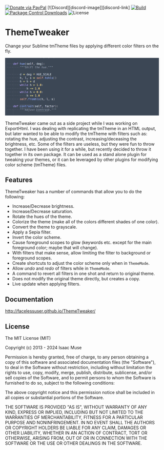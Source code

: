 [![Donate via PayPal][donate-image]][donate-link]
[![Discord][discord-image]][discord-link]
[![Build][github-ci-image]][github-ci-link]
[![Package Control Downloads][pc-image]][pc-link]
![License][license-image]
# ThemeTweaker

Change your Sublime tmTheme files by applying different color filters on the fly.

![hue](docs/src/markdown/imgs/hue.gif)

ThemeTweaker came out as a side project while I was working on ExportHtml.  I was dealing with replicating the tmTheme
in an HTML output, but later wanted to be able to modify the tmTheme with filters such as: rotating the hue, adjusting
the contrast, increasing/deceasing the brightness, etc.  Some of the filters are useless, but they were fun to throw
together.  I have been using it for a while, but recently decided to throw it together in its own package.  It can be
used as a stand alone plugin for tweaking your themes, or it can be leveraged by other plugins for modifying color
scheme (tmTheme) files.

## Features

ThemeTweaker has a number of commands that allow you to do the following:

- Increase/Decrease brightness.
- Increase/Decrease saturation.
- Rotate the hues of the theme.
- Colorize the theme (make all of the colors different shades of one color).
- Convert the theme to grayscale.
- Apply a Sepia filter.
- Invert the color scheme.
- Cause foreground scopes to glow (keywords etc. except for the main foreground color; maybe that will change).
- With filters that make sense, allow limiting the filter to background or foreground scopes.
- Create shortcuts to adjust the color scheme only when in `ThemeMode`.
- Allow *undo* and *redo* of filters while in `ThemeMode`.
- A command to revert all filters in one shot and return to original theme.
- Does not modify the original theme directly, but creates a copy.
- Live update when applying filters.

## Documentation

http://facelessuser.github.io/ThemeTweaker/

## License

The MIT License (MIT)

Copyright (c) 2013 - 2024 Isaac Muse

Permission is hereby granted, free of charge, to any person obtaining a copy of
this software and associated documentation files (the "Software"), to deal in
the Software without restriction, including without limitation the rights to
use, copy, modify, merge, publish, distribute, sublicense, and/or sell copies of
the Software, and to permit persons to whom the Software is furnished to do so,
subject to the following conditions:

The above copyright notice and this permission notice shall be included in all
copies or substantial portions of the Software.

THE SOFTWARE IS PROVIDED "AS IS", WITHOUT WARRANTY OF ANY KIND, EXPRESS OR
IMPLIED, INCLUDING BUT NOT LIMITED TO THE WARRANTIES OF MERCHANTABILITY, FITNESS
FOR A PARTICULAR PURPOSE AND NONINFRINGEMENT. IN NO EVENT SHALL THE AUTHORS OR
COPYRIGHT HOLDERS BE LIABLE FOR ANY CLAIM, DAMAGES OR OTHER LIABILITY, WHETHER
IN AN ACTION OF CONTRACT, TORT OR OTHERWISE, ARISING FROM, OUT OF OR IN
CONNECTION WITH THE SOFTWARE OR THE USE OR OTHER DEALINGS IN THE SOFTWARE.

[github-ci-image]: https://github.com/facelessuser/ThemeTweaker/workflows/build/badge.svg?branch=master&event=push
[github-ci-link]: https://github.com/facelessuser/ThemeTweaker/actions?query=workflow%3Abuild+branch%3Amaster
[pc-image]: https://img.shields.io/packagecontrol/dt/ThemeTweaker.svg?labelColor=333333&logo=sublime%20text
[pc-link]: https://packagecontrol.io/packages/ThemeTweaker
[license-image]: https://img.shields.io/badge/license-MIT-blue.svg?labelColor=333333
[donate-image]: https://img.shields.io/badge/Donate-PayPal-3fabd1?logo=paypal
[donate-link]: https://www.paypal.me/facelessuser
